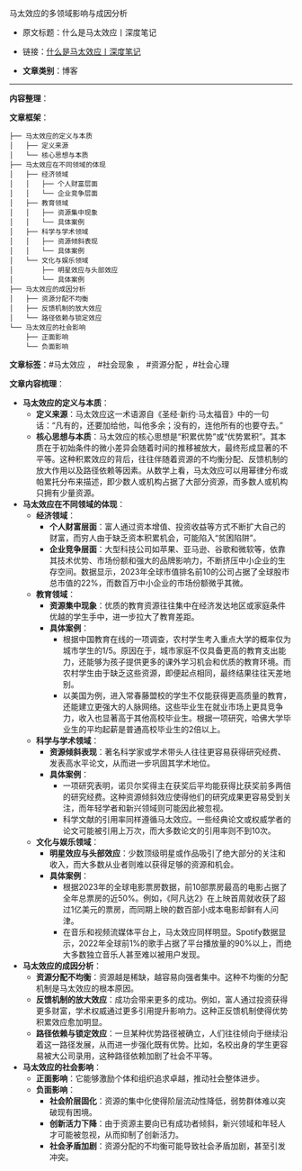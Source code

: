 马太效应的多领域影响与成因分析
- 原文标题：什么是马太效应丨深度笔记
- 链接：[什么是马太效应丨深度笔记](https://mp.weixin.qq.com/s/0XnH8vTR2CN1MN2mdf9jew)

- **文章类别**：博客 

---

**内容整理**： 

**文章框架**：
```
├── 马太效应的定义与本质
│   ├── 定义来源
│   └── 核心思想与本质
├── 马太效应在不同领域的体现
│   ├── 经济领域
│   │   ├── 个人财富层面
│   │   └── 企业竞争层面
│   ├── 教育领域
│   │   ├── 资源集中现象
│   │   └── 具体案例
│   ├── 科学与学术领域
│   │   ├── 资源倾斜表现
│   │   └── 具体案例
│   └── 文化与娱乐领域
│       ├── 明星效应与头部效应
│       └── 具体案例
├── 马太效应的成因分析
│   ├── 资源分配不均衡
│   ├── 反馈机制的放大效应
│   └── 路径依赖与锁定效应
└── 马太效应的社会影响
    ├── 正面影响
    └── 负面影响
```

**文章标签**：#马太效应 ， #社会现象 ， #资源分配 ，#社会心理

**文章内容梳理**：
- **马太效应的定义与本质**：
    - **定义来源**：马太效应这一术语源自《圣经·新约·马太福音》中的一句话：“凡有的，还要加给他，叫他多余；没有的，连他所有的也要夺去。”
    - **核心思想与本质**：马太效应的核心思想是“积累优势”或“优势累积”。其本质在于初始条件的微小差异会随着时间的推移被放大，最终形成显著的不平等。这种积累效应的背后，往往伴随着资源的不均衡分配、反馈机制的放大作用以及路径依赖等因素。从数学上看，马太效应可以用幂律分布或帕累托分布来描述，即少数人或机构占据了大部分资源，而多数人或机构只拥有少量资源。
- **马太效应在不同领域的体现**：
    - **经济领域**：
        - **个人财富层面**：富人通过资本增值、投资收益等方式不断扩大自己的财富，而穷人由于缺乏资本积累机会，可能陷入“贫困陷阱”。
        - **企业竞争层面**：大型科技公司如苹果、亚马逊、谷歌和微软等，依靠其技术优势、市场份额和强大的品牌影响力，不断挤压中小企业的生存空间。数据显示，2023年全球市值排名前10的公司占据了全球股市总市值的22%，而数百万中小企业的市场份额微乎其微。
    - **教育领域**：
        - **资源集中现象**：优质的教育资源往往集中在经济发达地区或家庭条件优越的学生手中，进一步拉大了教育差距。
        - **具体案例**：
            - 根据中国教育在线的一项调查，农村学生考入重点大学的概率仅为城市学生的1/5。原因在于，城市家庭不仅具备更高的教育支出能力，还能够为孩子提供更多的课外学习机会和优质的教育环境。而农村学生由于缺乏这些资源，即便起点相同，最终结果往往天差地别。
            - 以美国为例，进入常春藤盟校的学生不仅能获得更高质量的教育，还能建立更强大的人脉网络。这些毕业生在就业市场上更具竞争力，收入也显著高于其他高校毕业生。根据一项研究，哈佛大学毕业生的平均起薪是普通高校毕业生的2倍以上。
    - **科学与学术领域**：
        - **资源倾斜表现**：著名科学家或学术带头人往往更容易获得研究经费、发表高水平论文，从而进一步巩固其学术地位。
        - **具体案例**：
            - 一项研究表明，诺贝尔奖得主在获奖后平均能获得比获奖前多两倍的研究经费。这种资源倾斜效应使得他们的研究成果更容易受到关注，而年轻学者和新兴领域则可能因此被忽视。
            - 科学文献的引用率同样遵循马太效应。一些经典论文或权威学者的论文可能被引用上万次，而大多数论文的引用率则不到10次。
    - **文化与娱乐领域**：
        - **明星效应与头部效应**：少数顶级明星或作品吸引了绝大部分的关注和收入，而大多数从业者则难以获得足够的资源和机会。
        - **具体案例**：
            - 根据2023年的全球电影票房数据，前10部票房最高的电影占据了全年总票房的近50%。例如，《阿凡达2》在上映首周就收获了超过1亿美元的票房，而同期上映的数百部小成本电影却鲜有人问津。
            - 在音乐和视频流媒体平台上，马太效应同样明显。Spotify数据显示，2022年全球前1%的歌手占据了平台播放量的90%以上，而绝大多数独立音乐人甚至难以被用户发现。
- **马太效应的成因分析**：
    - **资源分配不均衡**：资源越是稀缺，越容易向强者集中。这种不均衡的分配机制是马太效应的根本原因。
    - **反馈机制的放大效应**：成功会带来更多的成功。例如，富人通过投资获得更多财富，学术权威通过更多引用提升影响力。这种正反馈机制使得优势积累效应愈加明显。
    - **路径依赖与锁定效应**：一旦某种优势路径被确立，人们往往倾向于继续沿着这一路径发展，从而进一步强化既有优势。比如，名校出身的学生更容易被大公司录用，这种路径依赖加剧了社会不平等。
- **马太效应的社会影响**：
    - **正面影响**：它能够激励个体和组织追求卓越，推动社会整体进步。
    - **负面影响**：
        - **社会阶层固化**：资源的集中化使得阶层流动性降低，弱势群体难以突破现有困境。
        - **创新活力下降**：由于资源主要向已有成功者倾斜，新兴领域和年轻人才可能被忽视，从而抑制了创新活力。
        - **社会矛盾加剧**：资源分配的不均衡可能导致社会矛盾加剧，甚至引发冲突。